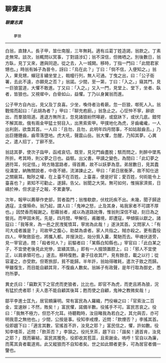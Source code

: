 

## 聊齋志異

##### 聊齋志異
　　`夢狼`

* * *

白翁，直隸人。長子甲，筮仕南服，三年無耗。適有瓜葛丁姓造謁，翁款之。丁素走無常。談次，翁輒問以冥事，丁對語涉幻；翁不深信，但微哂之。別後數日，翁方臥，見丁又來，邀與同遊。從之去，入一城闕。移時，丁指一門曰：「此間君家甥也。」時翁有姊子為晉令，訝曰：「烏在此？」丁曰：「倘不信，入便知之。」翁入，果見甥，蟬冠豸繡坐堂上，戟幢行列，無人可通。丁曳之出，曰：「公子衙署，去此不遠，亦願見之否？」翁諾。少間，至一第，丁曰：「入之。」窺其門，見一巨狼當道，大懼不敢進。丁又曰：「入之。」又入一門，見堂上、堂下，坐者、臥者，皆狼也。又視墀中，白骨如山，益懼。丁乃以身翼翁而進。

公子甲方自內出，見父及丁良喜。少坐，喚侍者治肴蔌。忽一巨狼，啣死人入。翁戰惕而起曰：「此胡為者？」甲曰：「聊充庖廚。」翁急止之。心怔忡不寧，辭欲出，而羣狼阻道。進退方無所主，忽見諸狼紛然嗥避，或竄牀下，或伏几底。錯愕不解其故。俄有兩金甲猛士努目入，出黑索索甲。甲撲地化為虎，牙齒巉巉，一人出利劍，欲梟其首。一人曰：「且勿，且勿，此明年四月間事，不如姑敲齒去。」乃出巨錘錘齒，齒零落墮地。虎大吼，聲震山岳。翁大懼，忽醒，乃知其夢。心異之，遣人招丁，丁辭不至。

翁誌其夢，使次子詣甲，函戒哀切。既至，見兄門齒盡脫；駭而問之，則醉中墜馬所折。考其時，則父夢之日也。益駭。出父書。甲讀之變色，為間曰：「此幻夢之適符耳，何足怪。」時方賂當路者，得首薦，故不以妖夢為意。弟居數日，見其蠹役滿堂，納賄關說者，中夜不絕，流涕諫止之。甲曰：「弟日居衡茅，故不知仕途之關竅耳。黜陟之權，在上臺不在百姓。上臺喜，便是好官；愛百姓，何術能令上臺喜也？」弟知不可勸止，遂歸。告父。翁聞之大哭。無可如何，惟捐家濟貧，日禱於神，但求逆子之報，不累妻孥。

次年，報甲以薦舉作吏部，賀者盈門；翁惟欷歔，伏枕託疾不出。未幾，聞子歸途遇寇，主僕殞命。翁乃起，謂人曰：「鬼神之怒，止及其身，祐我家者不可謂不厚也。」因焚香而報謝之。慰藉翁者，咸以為道路訛傳，惟翁則深信不疑，刻日為之營兆。而甲固未死。先是，四月間，甲解任，甫離境，即遭寇，甲傾裝以獻之。諸寇曰：「我等來，為一邑之民洩冤憤耳，寧耑為此哉！」遂決其首。又問家人：「有司大成者誰是？」司故甲之腹心，助桀為虐者。家人共指之。賊亦殺之。更有蠹役四人，甲聚斂臣也，將攜入都。并搜決訖，始分貲入囊，騖馳而去。甲魂伏道旁，見一宰官過，問：「殺者何人？」前驅者曰：「某縣白知縣也。」宰官曰：「此白某之子，不宜使老後見此兇慘，宜續其頭。」即有一人掇頭置腔上，曰：「邪人不宜使正，以肩承領可也。」遂去。移時復甦。妻子往收其尸，見有餘息，載之以行；從容灌之，亦受飲。但寄旅邸，貧不能歸。半年許，翁始得確耗，遣次子致之而歸。甲雖復生，而目能自顧其背，不復齒人數矣。翁姊子有政聲，是年行取為御史，悉符所夢。

異史氏曰：「竊歎天下之官虎而吏狼者，比比也。即官不為虎，而吏且將為狼，況有猛於虎者耶！夫人患不能自顧其後耳；甦而使之自顧，鬼神之教微矣哉！」

鄒平李進士匡九，居官頗廉明。常有富民為人羅織，門役嚇之曰：「官索汝二百金，宜速辦；不然，敗矣！」富民懼，諾備半數。役搖手不可。富民苦哀之。役曰：「我無不極力，但恐不允耳。待聽鞫時，汝目睹我為若白之，其允與否，亦可明我意之無他也。」少間，公按是事。役知李戒煙，近問：「飲煙否？」李搖其首。役即趨下曰：「適言其數，官搖首不許，汝見之耶？」富民信之，懼，許如數。役知李嗜茶，近問：「飲茶否？」李頷之。役托烹茶，趨下曰：「諧矣！適首肯，汝見之耶？」既而審結，富民其獲免，役即收其苞苴，且索謝金。嗚呼！官自以為廉，而罵其貪者載道焉。此又縱狼而不自知者矣。世之如此類者更多，可為居官者備一鑒也。

* * *

